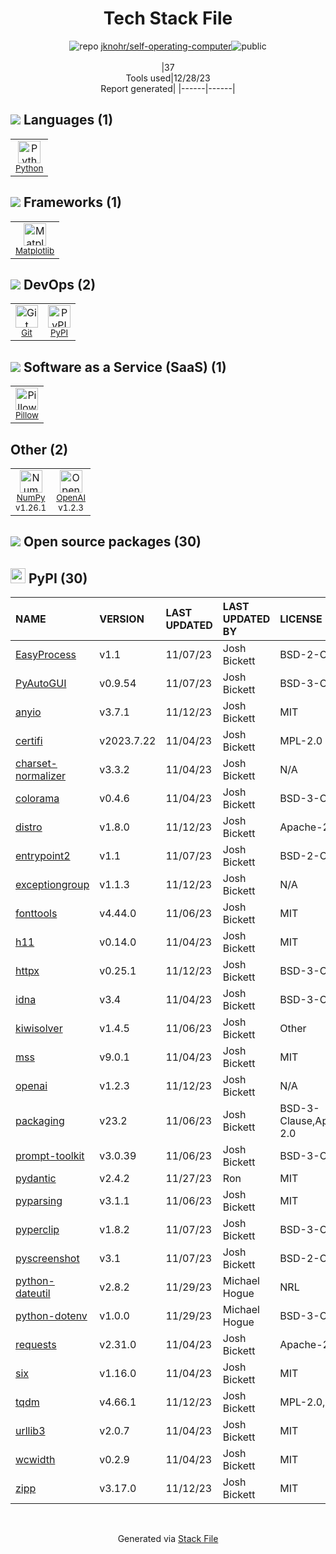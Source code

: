 <!--
&lt;--- Readme.md Snippet without images Start ---&gt;
## Tech Stack
jknohr/self-operating-computer is built on the following main stack:

- [Python](https://www.python.org) – Languages
- [NumPy](http://www.numpy.org/) – Data Science Tools
- [Pillow](https://python-pillow.github.io/) – Image Processing and Management
- [Matplotlib](http://matplotlib.org) – Charting Libraries
- [OpenAI](https://openai.com/) – Large Language Models

Full tech stack [here](/techstack.md)

&lt;--- Readme.md Snippet without images End ---&gt;

&lt;--- Readme.md Snippet with images Start ---&gt;
## Tech Stack
jknohr/self-operating-computer is built on the following main stack:

- <img width='25' height='25' src='https://img.stackshare.io/service/993/pUBY5pVj.png' alt='Python'/> [Python](https://www.python.org) – Languages
- <img width='25' height='25' src='https://img.stackshare.io/service/2179/default_332f874a2edb2686f578aa6389313efcea1eec41.png' alt='NumPy'/> [NumPy](http://www.numpy.org/) – Data Science Tools
- <img width='25' height='25' src='https://img.stackshare.io/service/2375/default_1f67b0ca7416a9f52beb655f90b5602d5ef74b75.jpg' alt='Pillow'/> [Pillow](https://python-pillow.github.io/) – Image Processing and Management
- <img width='25' height='25' src='https://img.stackshare.io/service/2993/2DZC4KaA_400x400.jpg' alt='Matplotlib'/> [Matplotlib](http://matplotlib.org) – Charting Libraries
- <img width='25' height='25' src='https://img.stackshare.io/service/48786/default_8b1119bcbb159cebebc2f6cfc9cd2e359b169d22.jpg' alt='OpenAI'/> [OpenAI](https://openai.com/) – Large Language Models

Full tech stack [here](/techstack.md)

&lt;--- Readme.md Snippet with images End ---&gt;
-->
<div align="center">

# Tech Stack File
![](https://img.stackshare.io/repo.svg "repo") [jknohr/self-operating-computer](https://github.com/jknohr/self-operating-computer)![](https://img.stackshare.io/public_badge.svg "public")
<br/><br/>
|37<br/>Tools used|12/28/23 <br/>Report generated|
|------|------|
</div>

## <img src='https://img.stackshare.io/languages.svg'/> Languages (1)
<table><tr>
  <td align='center'>
  <img width='36' height='36' src='https://img.stackshare.io/service/993/pUBY5pVj.png' alt='Python'>
  <br>
  <sub><a href="https://www.python.org">Python</a></sub>
  <br>
  <sub></sub>
</td>

</tr>
</table>

## <img src='https://img.stackshare.io/frameworks.svg'/> Frameworks (1)
<table><tr>
  <td align='center'>
  <img width='36' height='36' src='https://img.stackshare.io/service/2993/2DZC4KaA_400x400.jpg' alt='Matplotlib'>
  <br>
  <sub><a href="http://matplotlib.org">Matplotlib</a></sub>
  <br>
  <sub></sub>
</td>

</tr>
</table>

## <img src='https://img.stackshare.io/devops.svg'/> DevOps (2)
<table><tr>
  <td align='center'>
  <img width='36' height='36' src='https://img.stackshare.io/service/1046/git.png' alt='Git'>
  <br>
  <sub><a href="http://git-scm.com/">Git</a></sub>
  <br>
  <sub></sub>
</td>

<td align='center'>
  <img width='36' height='36' src='https://img.stackshare.io/service/12572/-RIWgodF_400x400.jpg' alt='PyPI'>
  <br>
  <sub><a href="https://pypi.org/">PyPI</a></sub>
  <br>
  <sub></sub>
</td>

</tr>
</table>

## <img src='https://img.stackshare.io/saas.svg'/> Software as a Service (SaaS) (1)
<table><tr>
  <td align='center'>
  <img width='36' height='36' src='https://img.stackshare.io/service/2375/default_1f67b0ca7416a9f52beb655f90b5602d5ef74b75.jpg' alt='Pillow'>
  <br>
  <sub><a href="https://python-pillow.github.io/">Pillow</a></sub>
  <br>
  <sub></sub>
</td>

</tr>
</table>

## Other (2)
<table><tr>
  <td align='center'>
  <img width='36' height='36' src='https://img.stackshare.io/service/2179/default_332f874a2edb2686f578aa6389313efcea1eec41.png' alt='NumPy'>
  <br>
  <sub><a href="http://www.numpy.org/">NumPy</a></sub>
  <br>
  <sub>v1.26.1</sub>
</td>

<td align='center'>
  <img width='36' height='36' src='https://img.stackshare.io/service/48786/default_8b1119bcbb159cebebc2f6cfc9cd2e359b169d22.jpg' alt='OpenAI'>
  <br>
  <sub><a href="https://openai.com/">OpenAI</a></sub>
  <br>
  <sub>v1.2.3</sub>
</td>

</tr>
</table>


## <img src='https://img.stackshare.io/group.svg' /> Open source packages (30)</h2>

## <img width='24' height='24' src='https://img.stackshare.io/service/12572/-RIWgodF_400x400.jpg'/> PyPI (30)

|NAME|VERSION|LAST UPDATED|LAST UPDATED BY|LICENSE|VULNERABILITIES|
|:------|:------|:------|:------|:------|:------|
|[EasyProcess](https://pypi.org/project/EasyProcess)|v1.1|11/07/23|Josh Bickett |BSD-2-Clause|N/A|
|[PyAutoGUI](https://pypi.org/project/PyAutoGUI)|v0.9.54|11/07/23|Josh Bickett |BSD-3-Clause|N/A|
|[anyio](https://pypi.org/project/anyio)|v3.7.1|11/12/23|Josh Bickett |MIT|N/A|
|[certifi](https://pypi.org/project/certifi)|v2023.7.22|11/04/23|Josh Bickett |MPL-2.0|N/A|
|[charset-normalizer](https://pypi.org/project/charset-normalizer)|v3.3.2|11/04/23|Josh Bickett |N/A|N/A|
|[colorama](https://pypi.org/project/colorama)|v0.4.6|11/04/23|Josh Bickett |BSD-3-Clause|N/A|
|[distro](https://pypi.org/project/distro)|v1.8.0|11/12/23|Josh Bickett |Apache-2.0|N/A|
|[entrypoint2](https://pypi.org/project/entrypoint2)|v1.1|11/07/23|Josh Bickett |BSD-2-Clause|N/A|
|[exceptiongroup](https://pypi.org/project/exceptiongroup)|v1.1.3|11/12/23|Josh Bickett |N/A|N/A|
|[fonttools](https://pypi.org/project/fonttools)|v4.44.0|11/06/23|Josh Bickett |MIT|N/A|
|[h11](https://pypi.org/project/h11)|v0.14.0|11/04/23|Josh Bickett |MIT|N/A|
|[httpx](https://pypi.org/project/httpx)|v0.25.1|11/12/23|Josh Bickett |BSD-3-Clause|N/A|
|[idna](https://pypi.org/project/idna)|v3.4|11/04/23|Josh Bickett |BSD-3-Clause|N/A|
|[kiwisolver](https://pypi.org/project/kiwisolver)|v1.4.5|11/06/23|Josh Bickett |Other|N/A|
|[mss](https://pypi.org/project/mss)|v9.0.1|11/04/23|Josh Bickett |MIT|N/A|
|[openai](https://pypi.org/project/openai)|v1.2.3|11/12/23|Josh Bickett |N/A|N/A|
|[packaging](https://pypi.org/project/packaging)|v23.2|11/06/23|Josh Bickett |BSD-3-Clause,Apache-2.0|N/A|
|[prompt-toolkit](https://pypi.org/project/prompt-toolkit)|v3.0.39|11/06/23|Josh Bickett |BSD-3-Clause|N/A|
|[pydantic](https://pypi.org/project/pydantic)|v2.4.2|11/27/23|Ron |MIT|N/A|
|[pyparsing](https://pypi.org/project/pyparsing)|v3.1.1|11/06/23|Josh Bickett |MIT|N/A|
|[pyperclip](https://pypi.org/project/pyperclip)|v1.8.2|11/07/23|Josh Bickett |BSD-3-Clause|N/A|
|[pyscreenshot](https://pypi.org/project/pyscreenshot)|v3.1|11/07/23|Josh Bickett |BSD-2-Clause|N/A|
|[python-dateutil](https://pypi.org/project/python-dateutil)|v2.8.2|11/29/23|Michael Hogue |NRL|N/A|
|[python-dotenv](https://pypi.org/project/python-dotenv)|v1.0.0|11/29/23|Michael Hogue |BSD-3-Clause|N/A|
|[requests](https://pypi.org/project/requests)|v2.31.0|11/04/23|Josh Bickett |Apache-2.0|N/A|
|[six](https://pypi.org/project/six)|v1.16.0|11/04/23|Josh Bickett |MIT|N/A|
|[tqdm](https://pypi.org/project/tqdm)|v4.66.1|11/12/23|Josh Bickett |MPL-2.0,MIT|N/A|
|[urllib3](https://pypi.org/project/urllib3)|v2.0.7|11/04/23|Josh Bickett |MIT|N/A|
|[wcwidth](https://pypi.org/project/wcwidth)|v0.2.9|11/04/23|Josh Bickett |MIT|N/A|
|[zipp](https://pypi.org/project/zipp)|v3.17.0|11/12/23|Josh Bickett |MIT|N/A|

<br/>
<div align='center'>

Generated via [Stack File](https://github.com/marketplace/stack-file)
